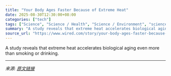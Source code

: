 ```yaml
---
title: "Your Body Ages Faster Because of Extreme Heat"
date: 2025-08-30T12:30:00+08:00
categories: ["tech"]
tags: ["Science", "Science / Health", "Science / Environment", "science", "environment", "health", "extreme heat", "aging", "climate change", "Overcooked"]
summary: "A study reveals that extreme heat accelerates biological aging even more than smoking or drinking."
source_url: "https://www.wired.com/story/your-body-ages-faster-because-of-extreme-heat/"
---
```


A study reveals that extreme heat accelerates biological aging even more than smoking or drinking.

---

*来源: [原文链接](https://www.wired.com/story/your-body-ages-faster-because-of-extreme-heat/)*
